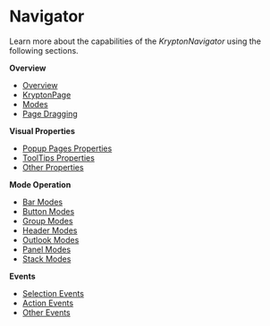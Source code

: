 # Navigator

Learn more about the capabilities of the *KryptonNavigator* using the following
sections.  
  
**Overview**  
* [Overview](Navigator%20Overview.md)
* [KryptonPage](Navigator%20KryptonPage.md)
* [Modes](Navigator%20Modes.md)
* [Page Dragging](Navigator Page%20Dragging.md)

**Visual Properties**  
* [Popup Pages Properties](Navigator PopupPages.md)
* [ToolTips Properties](Navigator ToolTips.md)
* [Other Properties](Navigator Other%20Properties.md)

**Mode Operation**  
* [Bar Modes](Navigator Bar%20Modes.md)
* [Button Modes](Navigator%20Button%20Modes.md)
* [Group Modes](Navigator%20Group%20Modes.md)
* [Header Modes](Navigator%20Header%20Modes.md)
* [Outlook Modes](Navigator Outlook%20Modes.md)
* [Panel Modes](Navigator%20Panel%20Modes.md)
* [Stack Modes](Navigator Stack%20Modes.md)

**Events**  
* [Selection Events](Navigator Selection%20Events.md)
* [Action Events](Navigator Action%20Events.md)
* [Other Events](Navigator Other%20Events.md)
